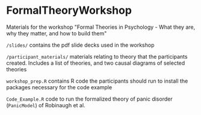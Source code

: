 # FormalTheoryWorkshop
Materials for the workshop "Formal Theories in Psychology - What they are, why they matter, and how to build them"

`/slides/` contains the pdf slide decks used in the workshop

`/participant_materials/` materials relating to theory that the participants created. Includes a list of theories, and two causal diagrams of selected theories

`workshop_prep.R` contains R code the participants should run to install the packages necessary for the code example

`Code_Example.R` code to run the formalized theory of panic disorder (`PanicModel`) of Robinaugh et al.

